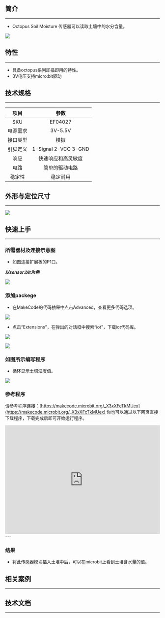 ## 简介
---
- Octopus Soil Moisture 传感器可以读取土壤中的水分含量。

 ![](https://i.imgur.com/6eULTGI.jpg)

## 特性
---

- 具备octopus系列即插即用的特性。
- 3V电压支持micro:bit驱动

## 技术规格
---
项目 | 参数 
:-: | :-: 
SKU|EF04027
电源需求|3V-5.5V
接口类型|模拟
引脚定义|1-Signal 2-VCC 3-GND
响应|快速响应和高灵敏度
电路|简单的驱动电路
稳定性|稳定耐用

## 外形与定位尺寸
---

 ![](https://i.imgur.com/fNkBc5w.png)

## 快速上手
---

### 所需器材及连接示意图
- 如图连接扩展板的P1口。

***以sensor:bit为例***

 ![](https://i.imgur.com/gcLtAb7.png)

### 添加packege
- 在MakeCode的代码抽屉中点击Advanced，查看更多代码选项。

 ![](https://i.imgur.com/smtcNoB.png)

- 点击“Extensions”，在弹出的对话框中搜索“iot"，下载iot代码库。

 ![](https://i.imgur.com/AaZxCEb.jpg)

 ![](https://i.imgur.com/KBD2b39.png)

### 如图所示编写程序
- 循环显示土壤湿度值。

 ![](https://i.imgur.com/RH35ccB.png)

### 参考程序
请参考程序连接：[https://makecode.microbit.org/_X3xXFcTkMUex](https://makecode.microbit.org/_X3xXFcTkMUex)
你也可以通过以下网页直接下载程序，下载完成后即可开始运行程序。

<div style="position:relative;height:0;padding-bottom:70%;overflow:hidden;"><iframe style="position:absolute;top:0;left:0;width:100%;height:100%;" src="https://makecode.microbit.org/#pub:_X3xXFcTkMUex" frameborder="0" sandbox="allow-popups allow-forms allow-scripts allow-same-origin"></iframe></div>  
---

### 结果
- 将此传感器模块插入土壤中后，可以在microbit上看到土壤含水量的值。

## 相关案例
---

## 技术文档
---
